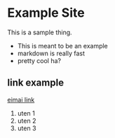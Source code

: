 # Example Site
This is a sample thing.

* This is meant to be an example
* markdown is really fast
* pretty cool ha?


## link example

[eimai link](https://www.google.com)

1. uten 1
2. uten 2
3. uten 3
